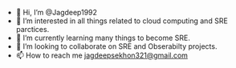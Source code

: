 - 👋 Hi, I’m @Jagdeep1992
- 👀 I’m interested in all things related to cloud computing and SRE parctices.
- 🌱 I’m currently learning many things to become SRE.
- 💞️ I’m looking to collaborate on SRE and Obserabilty projects.
- 📫 How to reach me jagdeepsekhon321@gmail.com

<!---
Jagdeep1992/Jagdeep1992 is a ✨ special ✨ repository because its `README.md` (this file) appears on your GitHub profile.
You can click the Preview link to take a look at your changes.
--->
